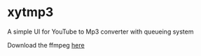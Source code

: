 # xytmp3
A simple UI for YouTube to Mp3 converter with queueing system


Download the ffmpeg [here](https://www.gyan.dev/ffmpeg/builds/packages/ffmpeg-5.1.2-essentials_build.zip)
